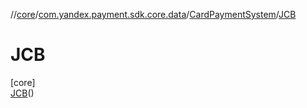 //[core](../../../../index.md)/[com.yandex.payment.sdk.core.data](../../index.md)/[CardPaymentSystem](../index.md)/[JCB](index.md)

# JCB

[core]\
[JCB](index.md)()

